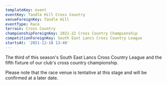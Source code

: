 ```yaml
---
templateKey: event
eventKey: Tandle Hill Cross Country
venueForeignKey: Tandle Hill
eventType: Race
terrain: Cross Country
championshipForeignKey: 2021-22 Cross Country Championship
competitionForeignKey: South East Lancs Cross Country League
startsAt: '2021-12-18 13:40'
---
```

The third of this season's South East Lancs Cross Country League and
the fifth fixture of our club's cross country championship. 

Please note that the race venue is tentative at this stage and will be confirmed at a later date.
